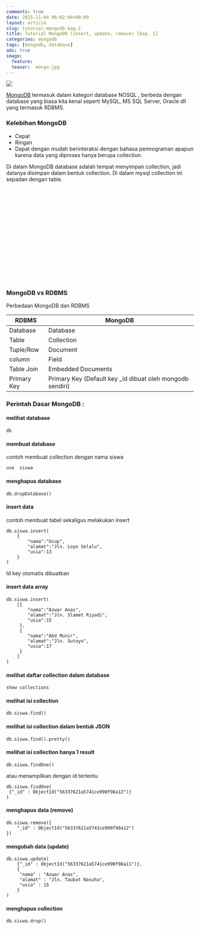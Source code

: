 ```yaml
---
comments: true
date: 2015-11-04 06:02:04+00:00
layout: article
slug: tutorial-mongodb-bag-1
title: Tutorial MongoDB (insert, update, remove) [bag. 1]
categories: mongodb
tags: [mongodb, database]
ads: true
image:
  feature:
  teaser:  mongo.jpg
---
```


![](http://i67.tinypic.com/2mnlqht.jpg)

[MongoDB](https://www.mongodb.org/) termasuk dalam kategori database NOSQL , berbeda dengan database yang biasa kita kenal seperti MySQL, MS SQL Server, Oracle dll yang termasuk RDBMS.

### Kelebihan MongoDB
 * Cepat
 * Ringan
 * Dapat dengan mudah berinteraksi dengan bahasa pemrograman apapun karena data yang diproses hanya berupa collection.

Di dalam MongoDB database adalah tempat menyimpan collection, jadi datanya disimpan dalam bentuk collection. Di dalam mysql collection ini sepadan dengan table.

<center><script async src="//pagead2.googlesyndication.com/pagead/js/adsbygoogle.js"></script><!-- BOX--><ins class="adsbygoogle"  style="display:inline-block;width:300px;height:250px" data-ad-client="ca-pub-4504493660273886" data-ad-slot="1638134271"></ins><script>(adsbygoogle = window.adsbygoogle || []).push({});</script></center>

### MongoDB vs RDBMS
Perbedaan MongoDB dan RDBMS

<!-- more -->


| RDBMS	         |     MongoDB                                                     |
|----------------|-----------------------------------------------------------------|
| Database       |	Database                                                   |
| Table	         |      Collection                                                 |
| Tuple/Row      |	Document                                                   |
| column         |	Field                                                      |
| Table Join     |	Embedded Documents                                         |
| Primary Key    |	Primary Key (Default key _id dibuat oleh mongodb sendiri)  |


### Perintah Dasar MongoDB :

####  melihat database
```
db
```

#### membuat database
contoh membuat collection dengan nama siswa
```
use  siswa
```

####  menghapus database
```
db.dropDatabase()
```

####  insert data
contoh membuat tabel sekaligus melakukan insert

```
db.siswa.insert(
    {
        "nama":"Ucup",
        "alamat":"Jln. Loyo Selalu",
        "usia":13
    }
)
```
Id key otomatis dibuatkan

####  insert data array
```
db.siswa.insert(
    [{
        "nama":"Azwar Anas",
        "alamat":"Jln. Slamet Riyadi",
        "usia":15
     },
     {
        "nama":"Abd Munir",
        "alamat":"Jln. Sutoyo",
        "usia":17
     }    
    ]
)
```

####  melihat daftar collection dalam database
```
show collections
```

####  melihat isi collection
```
db.siswa.find()
```

####  melihat isi collection dalam bentuk JSON
```
db.siswa.find().pretty()
```

####  melihat isi collection hanya 1 result
```
db.siswa.findOne()
```

atau menampilkan dengan id tertentu

```
db.siswa.findOne(
 {"_id" : ObjectId("56337621a5741ce990f98a12")}
)
```

####  menghapus data (remove)
```
db.siswa.remove({
    "_id" : ObjectId("56337621a5741ce990f98a12")
})
```

####  mengubah data (update)
```
db.siswa.update(
    {"_id" : ObjectId("56337621a5741ce990f98a11")},
    {
     "nama" : "Azwar Anas",
     "alamat" : "Jln. Taubat Nasuha",
     "usia" : 15
    }
)
```

####  menghapus collection
```
db.siswa.drop()
```

